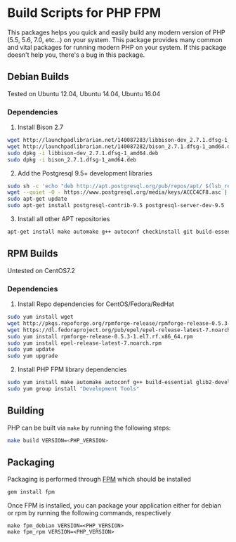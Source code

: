 # Build Scripts for PHP FPM

This packages helps you quick and easily build any modern version of PHP (5.5, 5.6, 7.0, etc...) on your system. This package provides many common and vital packages for running modern PHP on your system. If this package doesn't help you, there's a bug in this package. 

## Debian Builds
Tested on Ubuntu 12.04, Ubuntu 14.04, Ubuntu 16.04

### Dependencies

1. Install Bison 2.7

```bash
wget http://launchpadlibrarian.net/140087283/libbison-dev_2.7.1.dfsg-1_amd64.deb
wget http://launchpadlibrarian.net/140087282/bison_2.7.1.dfsg-1_amd64.deb
sudo dpkg -i libbison-dev_2.7.1.dfsg-1_amd64.deb
sudo dpkg -i bison_2.7.1.dfsg-1_amd64.deb
```

2. Add the Postgresql 9.5+ development libraries

```bash
sudo sh -c 'echo "deb http://apt.postgresql.org/pub/repos/apt/ $(lsb_release -cs)-pgdg main" > /etc/apt/sources.list.d/pgdg.list'
wget --quiet -O - https://www.postgresql.org/media/keys/ACCC4CF8.asc | sudo apt-key add -
sudo apt-get update
sudo apt-get install postgresql-contrib-9.5 postgresql-server-dev-9.5
```

3. Install all other APT repositories

```bash
apt-get install make automake g++ autoconf checkinstall git build-essential libxml2-dev pkg-config libjpeg-turbo8-dev libpng12-dev libfreetype6-dev libicu-dev libmcrypt4 libmcrypt-dev libreadline6-dev libtool
```

## RPM Builds
Untested on CentOS7.2

### Dependencies

1. Install Repo dependencies for CentOS/Fedora/RedHat

```bash
sudo yum install wget
wget http://pkgs.repoforge.org/rpmforge-release/rpmforge-release-0.5.3-1.el7.rf.x86_64.rpm
wget https://dl.fedoraproject.org/pub/epel/epel-release-latest-7.noarch.rpm
sudo yum install rpmforge-release-0.5.3-1.el7.rf.x86_64.rpm 
sudo yum install epel-release-latest-7.noarch.rpm
sudo yum update
sudo yum upgrade
```

2. Install PHP FPM library dependencies

```bash
sudo yum install make automake autoconf g++ build-essential glib2-devel.x86_64 glibc-devel.x86_64 git libmcrypt-devel.x86_64 libmcrypt.x86_64 gcc libtool.x86_64 bison.x86_64 libxml2-devel.x86_64 libicu-devel.x86_64 gcc-c++.x86_64
sudo yum group install "Development Tools"
```

## Building

PHP can be built via `make` by running the following steps:

```bash
make build VERSION=<PHP_VERSION>
```

## Packaging

Packaging is performed through [FPM](https://github.com/jordansissel/fpm) which should be installed

```bash
gem install fpm
```

Once FPM is installed, you can package your application either for debian or rpm by running the following commands, respectively

```
make fpm_debian VERSION=<PHP_VERSION>
make fpm_rpm VERSION=<PHP_VERSION>
```

